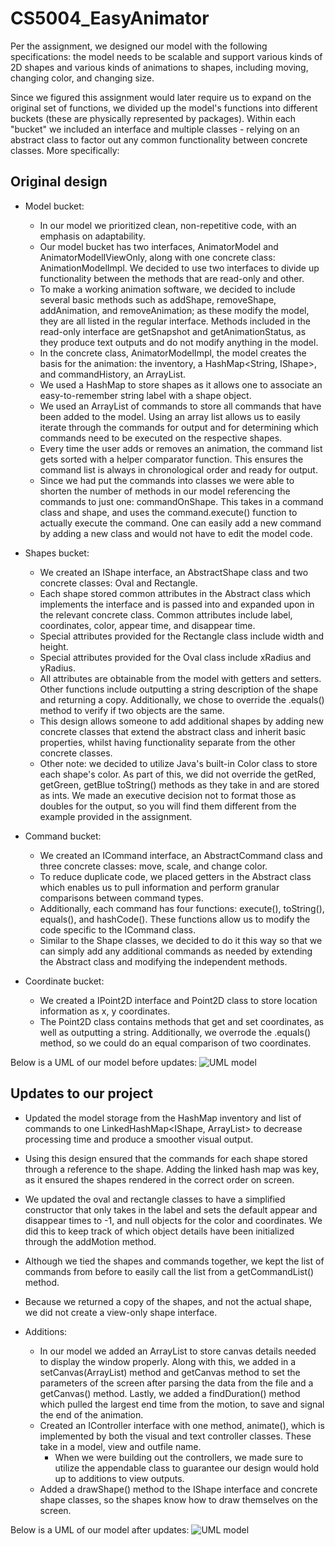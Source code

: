 # CS5004_EasyAnimator

Per the assignment, we designed our model with the following specifications: the model needs 
to be scalable and support various kinds of 2D shapes and various kinds of animations to shapes, 
including moving, changing color, and changing size.

Since we figured this assignment would later require us to expand on the original set of functions,
we divided up the model's functions into different buckets (these are physically represented by 
packages). Within each "bucket" we included an interface and multiple classes - relying on an
abstract class to factor out any common functionality between concrete classes. More specifically:

## Original design

- Model bucket:
    - In our model we prioritized clean, non-repetitive code, with an emphasis on adaptability. 
    - Our model bucket has two interfaces, AnimatorModel and AnimatorModelIViewOnly, along with one
    concrete class: AnimationModelImpl. We decided to use two interfaces to divide up 
    functionality between the methods that are read-only and other. 
    - To make a working animation software, we decided to include several basic methods such as 
    addShape, removeShape, addAnimation, and removeAnimation; as these modify the model, they are 
    all listed in the regular interface. Methods included in the read-only interface are getSnapshot 
    and getAnimationStatus, as they produce text outputs and do not modify anything in the model.
    - In the concrete class, AnimatorModelImpl, the model creates the basis for the animation: the
    inventory, a HashMap<String, IShape>, and commandHistory, an ArrayList<ICommand>.
    - We used a HashMap to store shapes as it allows one to associate an easy-to-remember string 
    label with a shape object.
    - We used an ArrayList of commands to store all commands that have been added to the model.
    Using an array list allows us to easily iterate through the commands for output and for
    determining which commands need to be executed on the respective shapes.
    - Every time the user adds or removes an animation, the command list gets sorted with a helper 
    comparator function. This ensures the command list is always in chronological order and ready 
    for output. 
    - Since we had put the commands into classes we were able to shorten the number of methods 
    in our model referencing the commands to just one: commandOnShape. This takes in a command 
    class and shape, and uses the command.execute() function to actually execute the command.
    One can easily add a new command by adding a new class and would not have to edit the
    model code.

- Shapes bucket:
    - We created an IShape interface, an AbstractShape class and two concrete classes: Oval and 
    Rectangle. 
    - Each shape stored common attributes in the Abstract class which implements the interface and 
    is passed into and expanded upon in the relevant concrete class. Common attributes include
    label, coordinates, color, appear time, and disappear time. 
    - Special attributes provided for the Rectangle class include width and height. 
    - Special attributes provided for the Oval class include xRadius and yRadius. 
    - All attributes are obtainable from the model with getters and setters. Other functions
    include outputting a string description of the shape and returning a copy. Additionally,
     we chose to override the .equals() method to verify if two objects are the same. 
    - This design allows someone to add additional shapes by adding new concrete classes that 
    extend the abstract class and inherit basic properties, whilst having functionality separate
    from the other concrete classes.
    - Other note: we decided to utilize Java's built-in Color class to store each shape's color. As
    part of this, we did not override the getRed, getGreen, getBlue toString() methods as they take
    in and are stored as ints. We made an executive decision not to format those as doubles for the
    output, so you will find them different from the example provided in the assignment.
    
 - Command bucket:
    - We created an ICommand interface, an AbstractCommand class and three concrete classes: move, 
    scale, and change color.
    - To reduce duplicate code, we placed getters in the Abstract class which enables us to pull 
    information and perform granular comparisons between command types. 
    - Additionally, each command has four functions: execute(), toString(), equals(), and 
    hashCode(). These functions allow us to modify the code specific to the ICommand class.
    - Similar to the Shape classes, we decided to do it this way so that we can simply add any
    additional commands as needed by extending the Abstract class and modifying the independent 
    methods.
    
 - Coordinate bucket: 
    - We created a IPoint2D interface and Point2D class to store location information as x, y 
    coordinates.
    - The Point2D class contains methods that get and set coordinates, as well as outputting a
    string. Additionally, we overrode the .equals() method, so we could do an equal comparison of 
    two coordinates.

Below is a UML of our model before updates:
![UML model](https://github.ccs.neu.edu/tolliverdanielle/CS5004_EasyAnimator/blob/master/A9%20UML.png)
   
## Updates to our project
 
 - Updated the model storage from the HashMap<IShape> inventory and list of commands to one 
 LinkedHashMap<IShape, ArrayList<ICommand>> to decrease processing time and produce a smoother
 visual output. 
  - Using this design ensured that the commands for each shape stored through a reference 
  to the shape. Adding the linked hash map was key, as it ensured the shapes rendered in 
  the correct order on screen.
 - We updated the oval and rectangle classes to have a simplified constructor that only takes in 
 the label and sets the default appear and disappear times to -1, and null objects for the color 
 and coordinates. We did this to keep track of which object details have been initialized through 
 the addMotion method.
 - Although we tied the shapes and commands together, we kept the list of commands from before to 
 easily call the list from a getCommandList() method.
 - Because we returned a copy of the shapes, and not the actual shape, we did not create a 
 view-only shape interface.
 
 - Additions: 
   - In our model we added an ArrayList<Integer> to store canvas details needed to display the 
   window properly. Along with this, we added in a setCanvas(ArrayList<Integer>) method and 
   getCanvas method to set the parameters of the screen after parsing the data from the file and a 
   getCanvas() method. Lastly, we added a findDuration() method which pulled the largest end time 
   from the motion, to save and signal the end of the animation.
   - Created an IController interface with one method, animate(), which is implemented by both the
   visual and text controller classes. These take in a model, view and outfile name. 
     - When we were building out the controllers, we made sure to utilize the appendable class to 
     guarantee our design would hold up to additions to view outputs. 
   - Added a drawShape() method to the IShape interface and concrete shape classes, so the shapes 
   know how to draw themselves on the screen.
 
 
Below is a UML of our model after updates:
![UML model](https://github.ccs.neu.edu/tolliverdanielle/CS5004_EasyAnimator/master/A10%20UML.png)